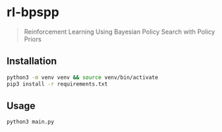 # rl-bpspp

> Reinforcement Learning Using Bayesian Policy Search with Policy Priors


## Installation

```bash
python3 -m venv venv && source venv/bin/activate
pip3 install -r requirements.txt
```

## Usage
```bash
python3 main.py
```
